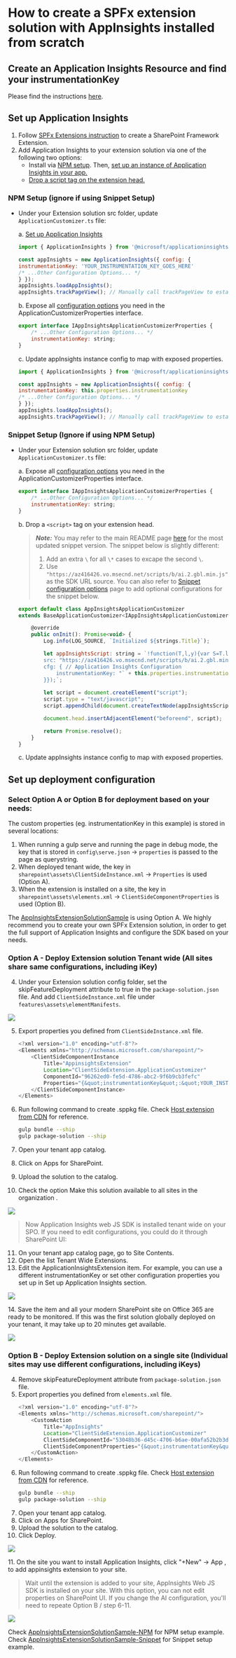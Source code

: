 # How to create a SPFx extension solution with AppInsights installed from scratch

## Create an Application Insights Resource and find your instrumentationKey
Please find the instructions [here](https://docs.microsoft.com/en-us/azure/azure-monitor/app/create-new-resource).

## Set up Application Insights 
1. Follow [SPFx Extensions instruction](https://docs.microsoft.com/en-us/sharepoint/dev/spfx/extensions/get-started/build-a-hello-world-extension) to create a SharePoint Framework Extension.
2. Add Application Insights to your extension solution via one of the following two options:
    - Install via [NPM setup](https://github.com/microsoft/ApplicationInsights-JS#getting-started). Then, [set up an instance of Application Insights in your app.](#npm-setup-ignore-if-using-snippet-setup)
    - [Drop a script tag on the extension head.](#snippet-setup-ignore-if-using-npm-setup)

### NPM Setup (ignore if using Snippet Setup)
- Under your Extension solution src folder, update `ApplicationCustomizer.ts` file:

    a. [Set up Application Insights](https://github.com/microsoft/ApplicationInsights-JS#npm-setup-ignore-if-using-snippet-setup)
    ```js
    import { ApplicationInsights } from '@microsoft/applicationinsights-web'

    const appInsights = new ApplicationInsights({ config: {
    instrumentationKey: 'YOUR_INSTRUMENTATION_KEY_GOES_HERE'
    /* ...Other Configuration Options... */
    } });
    appInsights.loadAppInsights();
    appInsights.trackPageView(); // Manually call trackPageView to establish the current user/session/pageview
    ```

    b. Expose all [configuration options](https://github.com/microsoft/ApplicationInsights-JS#configuration) you need in the ApplicationCustomizerProperties interface.
    ```js
    export interface IAppInsightsApplicationCustomizerProperties {
        /* ...Other Configuration Options... */
        instrumentationKey: string;
    }
    ```
    c. Update appInsights instance config to map with exposed properties.
    ```js
    import { ApplicationInsights } from '@microsoft/applicationinsights-web'

    const appInsights = new ApplicationInsights({ config: {
    instrumentationKey: this.properties.instrumentationKey
    /* ...Other Configuration Options... */
    } });
    appInsights.loadAppInsights();
    appInsights.trackPageView(); // Manually call trackPageView to establish the current user/session/pageview
    ```

### Snippet Setup (Ignore if using NPM Setup)
- Under your Extension solution src folder, update `ApplicationCustomizer.ts` file:

    a. Expose all [configuration options](https://github.com/microsoft/ApplicationInsights-JS#configuration) you need in the ApplicationCustomizerProperties interface.
    ```js
    export interface IAppInsightsApplicationCustomizerProperties {
        /* ...Other Configuration Options... */
        instrumentationKey: string;
    }
    ```

    b. Drop a `<script>` tag on your extension head.

    > ***Note:*** You may refer to the main README page [here](https://github.com/microsoft/ApplicationInsights-JS#snippet-setup-ignore-if-using-npm-setup) for the most updated snippet version. The snippet below is slightly different:
    > 1. Add an extra `\` for all `\*` cases to excape the second `\`.
    > 2. Use `"https://az416426.vo.msecnd.net/scripts/b/ai.2.gbl.min.js"` as the SDK URL source.
    > You can also refer to [Snippet configuration options](https://github.com/Microsoft/ApplicationInsights-JS#snippet-configuration-options) page to add optional configurations for the snippet below.
    

    ```js
    export default class AppInsightsApplicationCustomizer
    extends BaseApplicationCustomizer<IAppInsightsApplicationCustomizerProperties> {

        @override
        public onInit(): Promise<void> {
            Log.info(LOG_SOURCE, `Initialized ${strings.Title}`);

            let appInsightsScript: string = `!function(T,l,y){var S=T.location,u="script",k="instrumentationKey",D="ingestionendpoint",C="disableExceptionTracking",E="ai.device.",I="toLowerCase",b="crossOrigin",w="POST",e="appInsightsSDK",t=y.name||"appInsights";(y.name||T[e])&&(T[e]=t);var n=T[t]||function(d){var g=!1,f=!1,m={initialize:!0,queue:[],sv:"4",version:2,config:d};function v(e,t){var n={},a="Browser";return n[E+"id"]=a[I](),n[E+"type"]=a,n["ai.operation.name"]=S&&S.pathname||"_unknown_",n["ai.internal.sdkVersion"]="javascript:snippet_"+(m.sv||m.version),{time:function(){var e=new Date;function t(e){var t=""+e;return 1===t.length&&(t="0"+t),t}return e.getUTCFullYear()+"-"+t(1+e.getUTCMonth())+"-"+t(e.getUTCDate())+"T"+t(e.getUTCHours())+":"+t(e.getUTCMinutes())+":"+t(e.getUTCSeconds())+"."+((e.getUTCMilliseconds()/1e3).toFixed(3)+"").slice(2,5)+"Z"}(),iKey:e,name:"Microsoft.ApplicationInsights."+e.replace(/-/g,"")+"."+t,sampleRate:100,tags:n,data:{baseData:{ver:2}}}}var h=d.url||y.src;if(h){function a(e){var t,n,a,i,r,o,s,c,p,l,u;g=!0,m.queue=[],f||(f=!0,t=h,s=function(){var e={},t=d.connectionString;if(t)for(var n=t.split(";"),a=0;a<n.length;a++){var i=n[a].split("=");2===i.length&&(e[i[0][I]()]=i[1])}if(!e[D]){var r=e.endpointsuffix,o=r?e.location:null;e[D]="https://"+(o?o+".":"")+"dc."+(r||"services.visualstudio.com")}return e}(),c=s[k]||d[k]||"",p=s[D],l=p?p+"/v2/track":config.endpointUrl,(u=[]).push((n="SDK LOAD Failure: Failed to load Application Insights SDK script (See stack for details)",a=t,i=l,(o=(r=v(c,"Exception")).data).baseType="ExceptionData",o.baseData.exceptions=[{typeName:"SDKLoadFailed",message:n.replace(/\\./g,"-"),hasFullStack:!1,stack:n+"\\nSnippet failed to load ["+a+"] -- Telemetry is disabled\\nHelp Link: https://go.microsoft.com/fwlink/?linkid=2128109\\nHost: "+(S&&S.pathname||"_unknown_")+"\\nEndpoint: "+i,parsedStack:[]}],r)),u.push(function(e,t,n,a){var i=v(c,"Message"),r=i.data;r.baseType="MessageData";var o=r.baseData;return o.message='AI (Internal): 99 message:"'+("SDK LOAD Failure: Failed to load Application Insights SDK script (See stack for details) ("+n+")").replace(/\\"/g,"")+'"',o.properties={endpoint:a},i}(0,0,t,l)),function(e,t){if(JSON){var n=T.fetch;if(n&&!y.useXhr)n(t,{method:w,body:JSON.stringify(e),mode:"cors"});else if(XMLHttpRequest){var a=new XMLHttpRequest;a.open(w,t),a.setRequestHeader("Content-type","application/json"),a.send(JSON.stringify(e))}}}(u,l))}function i(e,t){f||setTimeout(function(){!t&&m.core||a()},500)}var e=function(){var n=l.createElement(u);n.src=h;var e=y[b];return!e&&""!==e||"undefined"==n[b]||(n[b]=e),n.onload=i,n.onerror=a,n.onreadystatechange=function(e,t){"loaded"!==n.readyState&&"complete"!==n.readyState||i(0,t)},n}();y.ld<0?l.getElementsByTagName("head")[0].appendChild(e):setTimeout(function(){l.getElementsByTagName(u)[0].parentNode.appendChild(e)},y.ld||0)}try{m.cookie=l.cookie}catch(p){}function t(e){for(;e.length;)!function(t){m[t]=function(){var e=arguments;g||m.queue.push(function(){m[t].apply(m,e)})}}(e.pop())}var n="track",r="TrackPage",o="TrackEvent";t([n+"Event",n+"PageView",n+"Exception",n+"Trace",n+"DependencyData",n+"Metric",n+"PageViewPerformance","start"+r,"stop"+r,"start"+o,"stop"+o,"addTelemetryInitializer","setAuthenticatedUserContext","clearAuthenticatedUserContext","flush"]),m.SeverityLevel={Verbose:0,Information:1,Warning:2,Error:3,Critical:4};var s=(d.extensionConfig||{}).ApplicationInsightsAnalytics||{};if(!0!==d[C]&&!0!==s[C]){method="onerror",t(["_"+method]);var c=T[method];T[method]=function(e,t,n,a,i){var r=c&&c(e,t,n,a,i);return!0!==r&&m["_"+method]({message:e,url:t,lineNumber:n,columnNumber:a,error:i}),r},d.autoExceptionInstrumented=!0}return m}(y.cfg);(T[t]=n).queue&&0===n.queue.length&&n.trackPageView({})}(window,document,{
            src: "https://az416426.vo.msecnd.net/scripts/b/ai.2.gbl.min.js", // The SDK URL Source
            cfg: { // Application Insights Configuration
                instrumentationKey: "` + this.properties.instrumentationKey + `"
            }});`;
            
            let script = document.createElement("script");
            script.type = "text/javascript";
            script.appendChild(document.createTextNode(appInsightsScript));

            document.head.insertAdjacentElement("beforeend", script);

            return Promise.resolve();
        }
    }
    ```
    c. Update appInsights instance config to map with exposed properties.


## Set up deployment configuration
### Select Option A or Option B for deployment based on your needs: 
The custom properties (eg. instrumentationKey in this example) is stored in several locations: 
1. When running a gulp serve and running the page in debug mode, the key that is stored in `config\serve.json` -> `properties` is passed to the page as querystring.
2. When deployed tenant wide, the key in `sharepoint\assets\ClientSideInstance.xml` -> `Properties` is used (Option A).
3. When the extension is installed on a site, the key in `sharepoint\assets\elements.xml` -> `ClientSideComponentProperties` is used (Option B).

The [AppInsightsExtensionSolutionSample](https://github.com/microsoft/ApplicationInsights-JS/tree/master/SPO/AppInsightsExtensionSolutionSample) is using Option A. We highly recommend you to create your own SPFx Extension solution, in order to get the full support of Application Insights and configure the SDK based on your needs.

### Option A - Deploy Extension solution Tenant wide (All sites share same configurations, including iKey)
4. Under your Extension solution config folder, set the skipFeatureDeployment attribute to true in the `package-solution.json` file. And add `ClientSideInstance.xml` file under `features\assets\elementManifests`.
<p><img src="./img/image3.png"/></p>

5. Export properties you defined from `ClientSideInstance.xml` file.
    ```js
    <?xml version="1.0" encoding="utf-8"?>
    <Elements xmlns="http://schemas.microsoft.com/sharepoint/">
        <ClientSideComponentInstance
            Title="AppinsightsExtension"
            Location="ClientSideExtension.ApplicationCustomizer"
            ComponentId="96262ed0-fe5d-4786-abc2-9f6b9cb3fefc"
            Properties="{&quot;instrumentationKey&quot;:&quot;YOUR_INSTRUMENTATION_KEY_GOES_HERE&quot;}">
        </ClientSideComponentInstance>
    </Elements>
    ```
    
6. Run following command to create .sppkg file. Check [Host extension from CDN](https://docs.microsoft.com/en-us/sharepoint/dev/spfx/extensions/get-started/hosting-extension-from-office365-cdn) for reference.
    ```sh
    gulp bundle --ship
    gulp package-solution --ship
    ```
7. Open your tenant app catalog.
8. Click on Apps for SharePoint.
9. Upload the solution to the catalog.
10. Check the option Make this solution available to all sites in the organization .
<p><img src="./img/image4.png"/></p>

> Now Application Insights web JS SDK is installed tenant wide on your SPO. If you need to edit configurations, you could do it through SharePoint UI: 

11. On your tenant app catalog page, go to Site Contents.
12. Open the list Tenant Wide Extensions.
13. Edit the ApplicationInsightsExtension item. For example, you can use a different instrumentationKey or set other configuration properties you set up in Set up Application Insights section.
<p><img src="./img/image5.png"/></p>
14. Save the item and all your modern SharePoint site on Office 365 are ready to be monitored. If this was the first solution globally deployed on your tenant, it may take up to 20 minutes get available.
<p><img src="./img/image6.png"/></p>

### Option B - Deploy Extension solution on a single site (Individual sites may use different configurations, including iKeys)
4. Remove skipFeatureDeployment attribute from `package-solution.json` file.
5. Export properties you defined from `elements.xml` file.
    ```js
    <?xml version="1.0" encoding="utf-8"?>
    <Elements xmlns="http://schemas.microsoft.com/sharepoint/">
        <CustomAction
            Title="AppInsights"
            Location="ClientSideExtension.ApplicationCustomizer"
            ClientSideComponentId="53048b36-d45c-4706-b6ae-00afa52b2b3d"
            ClientSideComponentProperties="{&quot;instrumentationKey&quot;:&quot;YOUR_INSTRUMENTATION_KEY_GOES_HERE&quot;}">
        </CustomAction>
    </Elements>
    ```
6. Run following command to create .sppkg file. Check [Host extension from CDN](https://docs.microsoft.com/en-us/sharepoint/dev/spfx/extensions/get-started/hosting-extension-from-office365-cdn) for reference.
    ```sh
    gulp bundle --ship
    gulp package-solution --ship
    ```
7. Open your tenant app catalog.
8. Click on Apps for SharePoint.
9. Upload the solution to the catalog.
10. Click Deploy.
<p><img src="./img/image1.png"/></p>
11. On the site you want to install Application Insights, click "+New" -> App , to add appinsights extension to your site.

> Wait until the extension is added to your site, AppInsights Web JS SDK is installed on your site. With this option, you can not edit properties on SharePoint UI. If you change the AI configuration, you'll need to repeate Option B / step 6-11.
<p><img src="./img/image2.png"/></p>

Check [AppInsightsExtensionSolutionSample-NPM](https://github.com/microsoft/ApplicationInsights-JS/tree/master/SPO/AppInsightsExtensionSolutionSample-NPM) for NPM setup example. 
Check [AppInsightsExtensionSolutionSample-Snippet](https://github.com/microsoft/ApplicationInsights-JS/tree/master/SPO/AppInsightsExtensionSolutionSample-Snippet) for Snippet setup example. 

